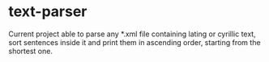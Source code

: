 # text-parser
Current project able to parse any *.xml file containing lating or cyrillic text, 
sort sentences inside it and print them in ascending order, starting from the shortest one.
